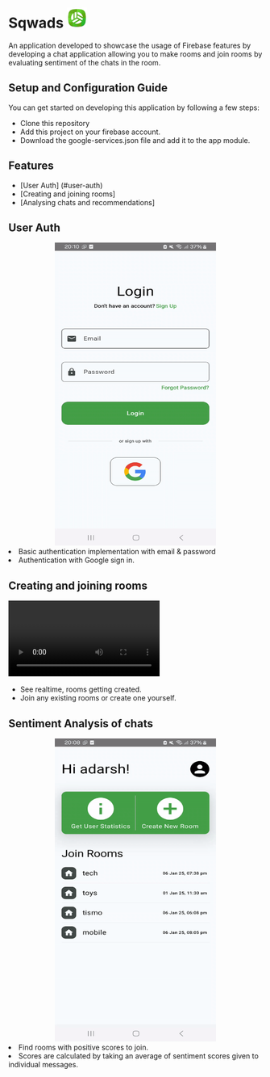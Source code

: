 # <h1 text-align="ceter">Sqwads <img src="https://github.com/Add-787/Sqwads/blob/main/readme_assets/app_icon.png" height="40" width="40"></h1> 

An application developed to showcase the usage of Firebase features by developing a chat application allowing you to make rooms and join rooms by evaluating sentiment of the chats in the room.

## Setup and Configuration Guide
You can get started on developing this application by following a few steps:
- Clone this repository
- Add this project on your firebase account.
- Download the google-services.json file and add it to the app module.

## Features
- [User Auth] (#user-auth)
- [Creating and joining rooms]
- [Analysing chats and recommendations]

## User Auth
<div align="center">
<img src="https://github.com/Add-787/Sqwads/blob/v1.0.0/readme_assets/login_see.gif" width="320" height="600">
</div>
<li> Basic authentication implementation with email & password </li>
<li> Authentication with Google sign in.</li>



## Creating and joining rooms
![Dowload the demo video](https://github.com/Add-787/Sqwads/blob/v1.0.0/readme_assets/IMG_3513.mp4)
- See realtime, rooms getting created.
- Join any existing rooms or create one yourself.

## Sentiment Analysis of chats
<div align="center">
<img src="https://github.com/Add-787/Sqwads/blob/v1.0.0/readme_assets/user_stats.gif" width="320" height="600">
</div>
<li>Find rooms with positive scores to join.</li>
<li>Scores are calculated by taking an average of sentiment scores given to individual messages.  </li>
